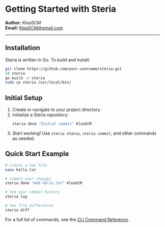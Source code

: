 # Getting Started with Steria

**Author:** KleaSCM  
**Email:** KleaSCM@gmail.com

---

## Installation

Steria is written in Go. To build and install:

```sh
git clone https://github.com/your-username/steria.git
cd steria
go build -o steria
sudo cp steria /usr/local/bin/
```

## Initial Setup

1. Create or navigate to your project directory.
2. Initialize a Steria repository:
   ```sh
   steria done "Initial commit" KleaSCM
   ```
3. Start working! Use `steria status`, `steria commit`, and other commands as needed.

## Quick Start Example

```sh
# Create a new file
nano hello.txt

# Commit your changes
steria done "Add hello.txt" KleaSCM

# See your commit history
steria log

# See file differences
steria diff
```

For a full list of commands, see the [CLI Command Reference](cli.md). 